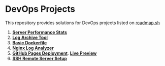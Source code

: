 # DevOps Projects

This repository provides solutions for DevOps projects listed on [roadmap.sh](https://roadmap.sh/devops/projects)

1. [**Server Performance Stats**](https://roadmap.sh/projects/server-stats)
2. [**Log Archive Tool**](https://roadmap.sh/projects/log-archive-tool)
3. [**Basic Dockerfile**](https://roadmap.sh/projects/basic-dockerfile)
4. [**Nginx Log Analyzer**](https://roadmap.sh/projects/nginx-log-analyser)
5. [**GitHub Pages Deployment**](https://roadmap.sh/projects/github-actions-deployment-workflow). [**Live Preview**](https://kchan139.github.io/devops-projects/)
6. [**SSH Remote Server Setup**](https://roadmap.sh/projects/ssh-remote-server-setup)